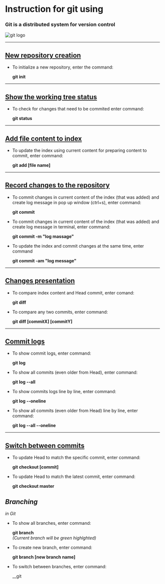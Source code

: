 # Instruction for git using

### **Git** is a distributed system for version control
![git logo](git_logo.jpg)
***
## [New repository creation](https://git-scm.com/docs/git-init)

* To initialize a new repository, enter the command:

    __git init__

***
## [Show the working tree status](https://git-scm.com/docs/git-status)

* To check for changes that need to be commited enter command:

    __git status__

***
## [Add file content to index](https://git-scm.com/docs/git-add)

* To update the index using current content for preparing content to commit, enter command:

    __git add [file name]__

***
## [Record changes to the repository](https://git-scm.com/docs/git-commit)

* To commit changes in current content of the index (that was added) and create log message in pop up window (ctrl+s), enter command:

    __git commit__

* To commit changes in current content of the index (that was added) and create log message in terminal, enter command:

    __git commit -m "log massage"__

* To update the index and commit changes at the same time, enter command

    __git commit -am "log message"__

***
## [Changes presentation](https://git-scm.com/docs/git-diff)

* To compare index content and Head commit, enter comand:

    __git diff__

* To compare any two commits, enter command:

    __git diff [commitX] [commitY]__

***
## [Commit logs](https://git-scm.com/docs/git-log)

* To show commit logs, enter command:

    __git log__

* To show all commits (even older from Head), enter command:

    __git log --all__

* To show commits logs line by line, enter command:

    __git log --oneline__

* To show all commits (even older from Head) line by line, enter command: 

    __git log --all --oneline__

***
## [Switch between commits](https://git-scm.com/docs/git-checkout)

* To update Head to match the specific commit, enter command:

    __git checkout [commit]__

* To update Head to match the latest commit, enter command:

    __git checkout master__

## _**Branching**_ 
*in Git*

* To show all branches, enter command:

    __git branch__  
    *(Current branch will be green highlghted)*

* To create new branch, enter command:

    __git branch [new branch name]__
    
* To switch between branches, enter command:

    __git 

